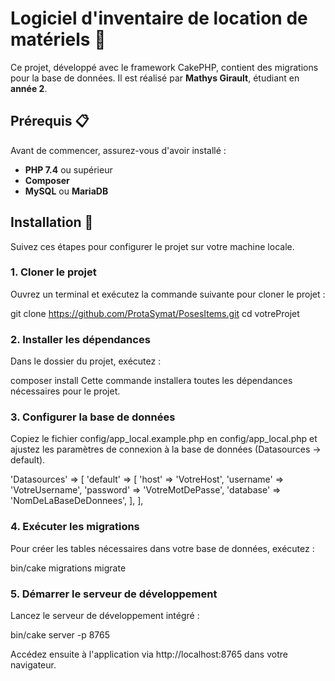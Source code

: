 # Logiciel d'inventaire de location de matériels 🍰

Ce projet, développé avec le framework CakePHP, contient des migrations pour la base de données. Il est réalisé par **Mathys Girault**, étudiant en **année 2**.

## Prérequis 📋

Avant de commencer, assurez-vous d'avoir installé :

- **PHP 7.4** ou supérieur
- **Composer**
- **MySQL** ou **MariaDB**

## Installation 🚀

Suivez ces étapes pour configurer le projet sur votre machine locale.

### 1. Cloner le projet

Ouvrez un terminal et exécutez la commande suivante pour cloner le projet :

git clone https://github.com/ProtaSymat/PosesItems.git
cd votreProjet

### 2. Installer les dépendances
Dans le dossier du projet, exécutez :

composer install
Cette commande installera toutes les dépendances nécessaires pour le projet.

### 3. Configurer la base de données
Copiez le fichier config/app_local.example.php en config/app_local.php et ajustez les paramètres de connexion à la base de données (Datasources -> default).

'Datasources' => [
    'default' => [
        'host' => 'VotreHost',
        'username' => 'VotreUsername',
        'password' => 'VotreMotDePasse',
        'database' => 'NomDeLaBaseDeDonnees',
    ],
],

### 4. Exécuter les migrations
Pour créer les tables nécessaires dans votre base de données, exécutez :

bin/cake migrations migrate

### 5. Démarrer le serveur de développement
Lancez le serveur de développement intégré :

bin/cake server -p 8765

Accédez ensuite à l'application via http://localhost:8765 dans votre navigateur.
